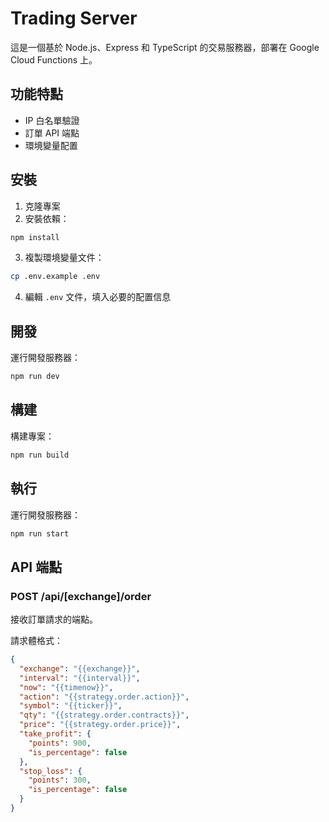 # Trading Server

這是一個基於 Node.js、Express 和 TypeScript 的交易服務器，部署在 Google Cloud Functions 上。

## 功能特點

- IP 白名單驗證
- 訂單 API 端點
- 環境變量配置

## 安裝

1. 克隆專案
2. 安裝依賴：
```bash
npm install
```

3. 複製環境變量文件：
```bash
cp .env.example .env
```

4. 編輯 `.env` 文件，填入必要的配置信息

## 開發

運行開發服務器：
```bash
npm run dev
```

## 構建

構建專案：
```bash
npm run build
```

## 執行
運行開發服務器：
```bash
npm run start
```

## API 端點

### POST /api/[exchange]/order

接收訂單請求的端點。

請求體格式：
```json
{
  "exchange": "{{exchange}}",
  "interval": "{{interval}}",
  "now": "{{timenow}}",
  "action": "{{strategy.order.action}}",
  "symbol": "{{ticker}}",
  "qty": "{{strategy.order.contracts}}",
  "price": "{{strategy.order.price}}",
  "take_profit": {
    "points": 900,
    "is_percentage": false
  },
  "stop_loss": {
    "points": 300,
    "is_percentage": false
  }
}
```